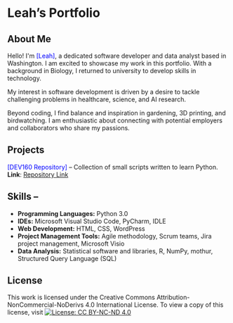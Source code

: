 # Leah’s Portfolio 

## About Me 
Hello! I'm <span style="color: blue;">[Leah]</span>, a dedicated software developer and data analyst based in Washington. I am excited to showcase my work in this portfolio. With a background in Biology, I returned to university to develop skills in technology. 

My interest in software development is driven by a desire to tackle challenging problems in healthcare, science, and AI research. 

Beyond coding, I find balance and inspiration in gardening, 3D printing, and birdwatching. I am enthusiastic about connecting with potential employers and collaborators who share my passions.

## Projects 
<span style="color: blue;">[DEV160 Repository]</span> – Collection of small scripts written to learn Python.  
**Link**: [Repository Link]( https://github.com/gitplants/Dev160)

## Skills – 
- **Programming Languages:** Python 3.0
- **IDEs:** Microsoft Visual Studio Code, PyCharm, IDLE 
- **Web Development:** HTML, CSS, WordPress 
- **Project Management Tools:** Agile methodology, Scrum teams, Jira project management, Microsoft Visio 
- **Data Analysis:** Statistical software and libraries, R, NumPy, mothur, Structured Query Language (SQL)

 ## License 
This work is licensed under the Creative Commons Attribution-NonCommercial-NoDerivs 4.0 International License. To view a copy of this license, visit [![License: CC BY-NC-ND 4.0](https://licensebuttons.net/l/by-nc-nd/4.0/88x31.png)](https://creativecommons.org/licenses/by-nc-nd/4.0/)

<!---
gitplants/gitplants is a ✨ special ✨ repository because its `README.md` (this file) appears on your GitHub profile.
You can click the Preview link to take a look at your changes.
--->
